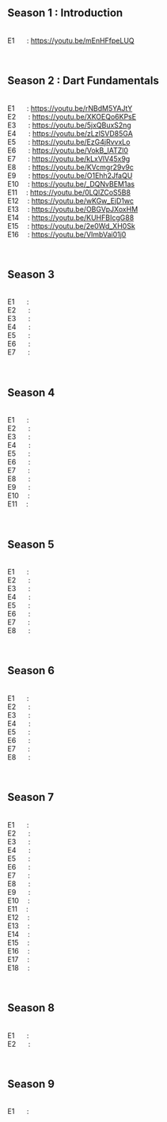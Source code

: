## Season 1 : Introduction
<br/> E1    &ensp;&emsp;: https://youtu.be/mEnHFfpeLUQ 

&emsp;
## Season 2 : Dart Fundamentals
<br/> E1    &ensp;&emsp;: https://youtu.be/rNBdM5YAJtY
<br/> E2    &ensp;&emsp;: https://youtu.be/XKOEQo6KPsE
<br/> E3    &ensp;&emsp;: https://youtu.be/5jxQBuxS2ng
<br/> E4    &ensp;&emsp;: https://youtu.be/zLzlSVD85GA
<br/> E5    &ensp;&emsp;: https://youtu.be/EzG4jRvvxLo
<br/> E6    &ensp;&emsp;: https://youtu.be/VokB_IATZl0
<br/> E7    &ensp;&emsp;: https://youtu.be/kLxVlV45x9g
<br/> E8    &ensp;&emsp;: https://youtu.be/KVcmgr29v9c
<br/> E9    &ensp;&emsp;: https://youtu.be/O1Ehh2JfaQU
<br/> E10   &emsp;: https://youtu.be/_DQNvBEM1as
<br/> E11   &emsp;: https://youtu.be/0LQlZCoS5B8
<br/> E12   &emsp;: https://youtu.be/wKGw_EjD1wc
<br/> E13   &emsp;: https://youtu.be/OBGVpJXoxHM
<br/> E14   &emsp;: https://youtu.be/KUHFBIcgG88
<br/> E15   &emsp;: https://youtu.be/2e0Wd_XH0Sk
<br/> E16   &emsp;: https://youtu.be/VImbVai01j0

&emsp;
## Season 3
<br/> E1    &ensp;&emsp;: 
<br/> E2    &ensp;&emsp;: 
<br/> E3    &ensp;&emsp;: 
<br/> E4    &ensp;&emsp;: 
<br/> E5    &ensp;&emsp;: 
<br/> E6    &ensp;&emsp;: 
<br/> E7    &ensp;&emsp;: 

&emsp;
## Season 4
<br/> E1    &ensp;&emsp;: 
<br/> E2    &ensp;&emsp;: 
<br/> E3    &ensp;&emsp;: 
<br/> E4    &ensp;&emsp;: 
<br/> E5    &ensp;&emsp;: 
<br/> E6    &ensp;&emsp;: 
<br/> E7    &ensp;&emsp;: 
<br/> E8    &ensp;&emsp;: 
<br/> E9    &ensp;&emsp;: 
<br/> E10   &emsp;: 
<br/> E11   &emsp;: 

&emsp;
## Season 5
<br/> E1    &ensp;&emsp;: 
<br/> E2    &ensp;&emsp;: 
<br/> E3    &ensp;&emsp;: 
<br/> E4    &ensp;&emsp;: 
<br/> E5    &ensp;&emsp;: 
<br/> E6    &ensp;&emsp;: 
<br/> E7    &ensp;&emsp;: 
<br/> E8    &ensp;&emsp;: 

&emsp;
## Season 6
<br/> E1    &ensp;&emsp;: 
<br/> E2    &ensp;&emsp;: 
<br/> E3    &ensp;&emsp;: 
<br/> E4    &ensp;&emsp;: 
<br/> E5    &ensp;&emsp;: 
<br/> E6    &ensp;&emsp;: 
<br/> E7    &ensp;&emsp;: 
<br/> E8    &ensp;&emsp;: 

&emsp;
## Season 7
<br/> E1    &ensp;&emsp;: 
<br/> E2    &ensp;&emsp;: 
<br/> E3    &ensp;&emsp;: 
<br/> E4    &ensp;&emsp;: 
<br/> E5    &ensp;&emsp;: 
<br/> E6    &ensp;&emsp;: 
<br/> E7    &ensp;&emsp;: 
<br/> E8    &ensp;&emsp;: 
<br/> E9    &ensp;&emsp;:
<br/> E10   &emsp;:
<br/> E11   &emsp;: 
<br/> E12   &emsp;: 
<br/> E13   &emsp;: 
<br/> E14   &emsp;: 
<br/> E15   &emsp;: 
<br/> E16   &emsp;: 
<br/> E17   &emsp;: 
<br/> E18   &emsp;: 

&emsp;
## Season 8
<br/> E1    &ensp;&emsp;: 
<br/> E2    &ensp;&emsp;: 

&emsp;
## Season 9
<br/> E1    &ensp;&emsp;: 